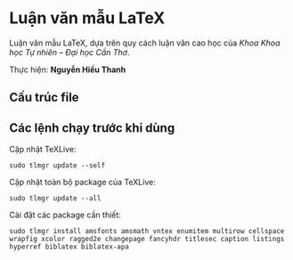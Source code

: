 # Luận văn mẫu LaTeX
Luận văn mẫu LaTeX, dựa trên quy cách luận văn cao học của *Khoa Khoa học Tự nhiên – Đại học Cần Thơ*.

Thực hiện: **Nguyễn Hiếu Thanh**

## Cấu trúc file

## Các lệnh chạy trước khi dùng

Cập nhật TeXLive:
```
sudo tlmgr update --self
```

Cập nhật toàn bộ package của TeXLive:
```
sudo tlmgr update --all
```

Cài đặt các package cần thiết:
```
sudo tlmgr install amsfonts amsmath vntex enumitem multirow cellspace wrapfig xcolor ragged2e changepage fancyhdr titlesec caption listings hyperref biblatex biblatex-apa
```
